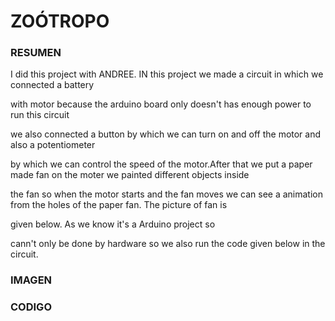 # ZOÓTROPO


### RESUMEN


I did this project with ANDREE. IN this project we made a circuit in which we connected a battery 


with motor because the arduino board only doesn't has enough power to run this circuit 


we also connected a button by which we can turn on and off the motor and also a potentiometer


by which we can control the speed of the motor.After that we put a paper made fan on the moter we painted different objects inside 


the fan so when the motor starts and the fan moves we can see a animation from the holes of the paper fan. The picture of fan is 


given below. As we know it's a Arduino project so 


cann't only be done by hardware so we also run the code given below in the circuit.







### IMAGEN





### CODIGO



